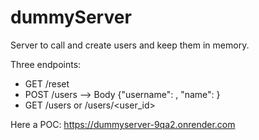 # dummyServer
Server to call and create users and keep them in memory.

Three endpoints:
* GET /reset
* POST /users --> Body {"username": <mandatory field>, "name": <optional field>}
* GET /users or /users/<user_id>

Here a POC: https://dummyserver-9qa2.onrender.com
